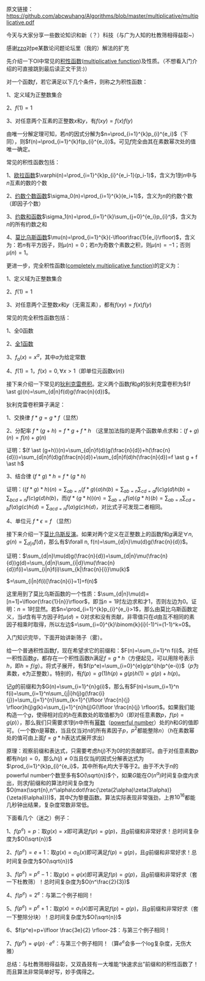 原文链接：https://github.com/abcwuhang/Algorithms/blob/master/multiplicative/multiplicative.pdf

今天与大家分享一些数论知识和新（？）科技（与广为人知的杜教筛相得益彰~）

感谢[zzq](https://www.cnblogs.com/zzqsblog/p/9904271.html)对pe某数论问题论坛里（我的）解法的扩充

先介绍一下OI中常见的[积性函数](https://zh.wikipedia.org/wiki/積性函數)([multiplicative function](https://en.wikipedia.org/wiki/Multiplicative_function))及性质。（不想看入门介绍的可直接跳到最后读正文干货:)）

对一个函数$f$，若它满足以下几个条件，则称之为积性函数：

1、定义域为正整数集合

2、$f(1)=1$

3、对任意两个互素的正整数$x$和$y$，有$f(xy)=f(x)f(y)$

由唯一分解定理可知，若$n$的因式分解为$n=\prod_{i=1}^{k}p_{i}^{e_i}$（下同），则$f(n)=\prod_{i=1}^{k}f(p_{i}^{e_i})$。可见$f$完全由其在素数幂次处的值唯一确定。

常见的积性函数包括：

1、[欧拉函数](https://en.wikipedia.org/wiki/Euler%27s_totient_function)$\varphi(n)=\prod_{i=1}^{k}p_{i}^{e_i-1}(p_i-1)$，含义为$1$到$n$中与$n$互素的数的个数

2、[约数个数函数](https://en.wikipedia.org/wiki/Divisor_function)$\sigma_0(n)=\prod_{i=1}^{k}(e_i+1)$，含义为$n$的约数个数（即因子个数）

3、[约数和函数](https://en.wikipedia.org/wiki/Divisor_function)$\sigma_1(n)=\prod_{i=1}^{k}\sum_{j=0}^{e_i}p_{i}^j$，含义为$n$的所有约数之和

4、[莫比乌斯函数](https://en.wikipedia.org/wiki/M%C3%B6bius_function)$\mu(n)=\prod_{i=1}^{k}(-\lfloor\frac{1}{e_i}\rfloor)$，含义为：若$n$有平方因子，则$\mu(n)=0$；若$n$为奇数个素数之积，则$\mu(n)=-1$；否则$\mu(n)=1$。

更进一步，完全积性函数([completely multiplicative function](https://en.wikipedia.org/wiki/Completely_multiplicative_function))的定义为：

1、定义域为正整数集合

2、$f(1)=1$

3、对任意两个正整数$x$和$y$（无需互素），都有$f(xy)=f(x)f(y)$

常见的完全积性函数包括：

1、全0函数

2、[全1函数](https://en.wikipedia.org/wiki/Identity_function)

3、$f_a(x)=x^a$，其中$a$为给定常数

4、$f(1)=1，f(x)=0, \forall x>1$（即单位元函数$\epsilon(n)$)





接下来介绍一下常见的[狄利克雷卷积](https://en.wikipedia.org/wiki/Dirichlet_convolution)。定义两个函数$f$和$g$的狄利克雷卷积为$(f \ast g)(n)=\sum_{d|n}f(d)g(\frac{n}{d})$。

狄利克雷卷积算子满足：

1、交换律 $f \ast g = g \ast f$（显然）

2、分配率 $f \ast (g+h)=f \ast g + f \ast h$ （这里加法指的是两个函数单点求和：$(f+g)(n)=f(n)+g(n)$

证明：$(f \ast (g+h))(n)=\sum_{d|n}f(d)(g(\frac{n}{d})+h(\frac{n}{d}))=\sum_{d|n}f(d)g(\frac{n}{d})+\sum_{d|n}f(d)h(\frac{n}{d})=f \ast g + f \ast h$

3、结合律 $(f \ast g) \ast h = f \ast (g \ast h)$

证明：$((f \ast g) \ast h)(n)=\sum_{ab=n}(f \ast g)(a)h(b)=\sum_{ab=n}\sum_{cd=a}f(c)g(d)h(b)=\sum_{bcd=n}f(c)g(d)h(b)$，而$(f \ast (g \ast h))(n)=\sum_{ab=n}f(a)(g \ast h)(b)=\sum_{ab=n}\sum_{cd=b}f(a)g(c)h(d)=\sum_{acd=n}f(a)g(c)h(d)$，对比式子可发现二者相同。

4、单位元 $f \ast \epsilon = f$ （显然）





接下来介绍一下[莫比乌斯反演](https://en.wikipedia.org/wiki/M%C3%B6bius_inversion_formula)。如果对两个定义在正整数上的函数$f$和$g$满足$\forall n,g(n)=\sum_{d|n}f(d)$，那么有$\forall n, f(n)=\sum_{d|n}\mu(d)g(\frac{n}{d})$。

证明：$\sum_{d|n}\mu(d)g(\frac{n}{d})=\sum_{d|n}\mu(\frac{n}{d})g(d)=\sum_{d|n}\sum_{i|d}\mu(\frac{n}{d})f(i)=\sum_{i|n}f(i)\sum_{k|\frac{n}{i}}\mu(k)$

$=\sum_{i|n}f(i)[\frac{n}{i}=1]=f(n)$

这里用到了莫比乌斯函数的一个性质：$\sum_{d|n}\mu(d)=[n=1]=\lfloor{\frac{1}{n}}\rfloor$，即当$n=1$时左边求和才$1$，否则左边为$0$。证明：$n=1$时显然。若$n=\prod_{i=1}^{k}p_{i}^{e_i}>1$，那么由莫比乌斯函数定义，当$d$含有平方因子时$\mu(d)=0$对求和没有贡献，非零值只在$d$由互不相同的素因子相乘时取得，所以左边$=\sum_{i=0}^{k}\binom{k}{i}(-1)^i=(1-1)^k=0$。



入门知识完毕，下面开始讲新筛子（雾）。

给一个普通积性函数$f$，现在希望求它的前缀和：$F(n)=\sum_{i=1}^n f(i)$。对任一积性函数$g$，都存在一个积性函数$h$满足$f=g \ast h$（方便起见，可以用除号表示$h$，即$h=f/g$）。将式子展开，有$f(p^e)=\sum_{i=0}^{e}g(p^i)h(p^{e-i})$（$p$为素数，e为正整数）。特别的，有$f(p)=g(1)h(p)+g(p)h(1)=g(p)+h(p)$。

记$g$的前缀和为$G(n)=\sum_{i=1}^{n}g(i)$，那么有$F(n)=\sum_{i=1}^n f(i)=\sum_{i=1}^n\sum_{j|i}h(j)g(\frac{i}{j})=\sum_{j=1}^{n}\sum_{k=1}^{\lfloor \frac{n}{j} \rfloor}h(j)g(k)=\sum_{j=1}^{n}h(j)G(\lfloor \frac{n}{j} \rfloor)$。如果我们能构造一个$g$，使得相对应的$h$在素数处的取值都为$0$（即对任意素数$p$，$f(p)=g(p)$），那么我们只需要求$1$到$n$中所有[幂数](https://zh.wikipedia.org/wiki/%E5%86%AA%E6%95%B8)（[powerful number](https://en.wikipedia.org/wiki/Powerful_number)）处的$h$和$G$的值即可。（一个数$n$是幂数，当且仅当对$n$的所有素因子$p$，$p^2$都能整除$n$）（$h$在素数幂处的值可由上面$f=g \ast h$表达式展开求出）

原理：观察前缀和表达式，只需要考虑$h(j)$不为0时的贡献即可。由于对任意素数$p$都有$h(p)=0$，那么$h(j)\neq 0$当且仅当$j$的因式分解表达式为$\prod_{i=1}^{k}p_{i}^{e_i}$，其中所有$e_i$均大于等于$2$。由于不大于$n$的powerful number个数至多有$O(\sqrt{n})$个，如果$G$能在$O(n^\alpha)$时间复杂度内求出，则求$f$前缀和的算法时间复杂度为$O(max(\sqrt{n},n^\alpha\cdot\frac{\zeta(2\alpha)\zeta(3\alpha)}{\zeta(6\alpha)}))$，其中$\zeta$为黎曼函数。算法实际表现非常强劲，上界$10^{16}$都能几秒钟出结果，复杂度常数非常低。

下面看几个（迷之）例子：

1、$f(p^e)=p$：取$g(x)=x$即可满足$f(p)=g(p)$，且$g$前缀和非常好求！总时间复杂度为$O(\sqrt{n})$

2、$f(p^e)=e+1$：取$g(x)=\sigma_0(x)$即可满足$f(p)=g(p)$，且$g$前缀和非常好求！总时间复杂度为$O(\sqrt{n})$

3、$f(p^e)=p^e-1$：取$g(x)=\varphi(x)$即可满足$f(p)=g(p)$，且$g$前缀和非常好求（套一下杜教筛）！总时间复杂度为$O(n^\frac{2}{3})$

4、$f(p^e)=2^e$：与第二个例子相同！

5、$f(p^e)=p^e+1$：取$g(x)=\sigma_1(x)$即可满足$f(p)=g(p)$，且$g$前缀和非常好求（套一下整除分块）！总时间复杂度为$O(\sqrt{n})$

6、$f(p^e)=p+\lfloor \frac{3e}{2} \rfloor-2$：与第三个例子相同！

7、$f(p^e)=\varphi(p) \cdot e^e$：与第三个例子相同！（算$e^e$会多一个log复杂度，无伤大雅）



总结：与杜教筛相得益彰，又双叒叕有一大堆能“快速求出”前缀和的积性函数了！而且算法非常简单好写，妙手偶得之。

